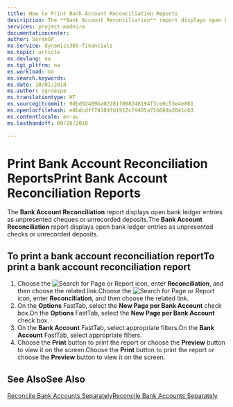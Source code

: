 ```yaml
---
title: How to Print Bank Account Reconciliation Reports
description: The **Bank Account Reconciliation** report displays open bank ledger entries as unpresented cheques or unrecorded deposits.
services: project-madeira
documentationcenter: 
author: SorenGP
ms.service: dynamics365-financials
ms.topic: article
ms.devlang: na
ms.tgt_pltfrm: na
ms.workload: na
ms.search.keywords: 
ms.date: 10/01/2018
ms.author: sgroespe
ms.translationtype: HT
ms.sourcegitcommit: 9dbd92409ba02281f008246194f3ce0c53e4e001
ms.openlocfilehash: e0bdcdff7410dfb1912cf9405a716069a2041c63
ms.contentlocale: en-au
ms.lasthandoff: 09/28/2018

---
```

# <a name="print-bank-account-reconciliation-reports"></a><span data-ttu-id="8b9e0-103">Print Bank Account Reconciliation Reports</span><span class="sxs-lookup"><span data-stu-id="8b9e0-103">Print Bank Account Reconciliation Reports</span></span>
<span data-ttu-id="8b9e0-104">The **Bank Account Reconciliation** report displays open bank ledger entries as unpresented cheques or unrecorded deposits.</span><span class="sxs-lookup"><span data-stu-id="8b9e0-104">The **Bank Account Reconciliation** report displays open bank ledger entries as unpresented checks or unrecorded deposits.</span></span>  

## <a name="to-print-a-bank-account-reconciliation-report"></a><span data-ttu-id="8b9e0-105">To print a bank account reconciliation report</span><span class="sxs-lookup"><span data-stu-id="8b9e0-105">To print a bank account reconciliation report</span></span>  

1.  <span data-ttu-id="8b9e0-106">Choose the ![Search for Page or Report](../../media/ui-search/search_small.png "Search for Page or Report icon") icon, enter **Reconciliation**, and then choose the related link.</span><span class="sxs-lookup"><span data-stu-id="8b9e0-106">Choose the ![Search for Page or Report](../../media/ui-search/search_small.png "Search for Page or Report icon") icon, enter **Reconciliation**, and then choose the related link.</span></span>  
2.  <span data-ttu-id="8b9e0-107">On the **Options** FastTab, select the **New Page per Bank Account** check box.</span><span class="sxs-lookup"><span data-stu-id="8b9e0-107">On the **Options** FastTab, select the **New Page per Bank Account** check box.</span></span>  
3.  <span data-ttu-id="8b9e0-108">On the **Bank Account** FastTab, select appropriate filters.</span><span class="sxs-lookup"><span data-stu-id="8b9e0-108">On the **Bank Account** FastTab, select appropriate filters.</span></span>  
4.  <span data-ttu-id="8b9e0-109">Choose the **Print** button to print the report or choose the **Preview** button to view it on the screen.</span><span class="sxs-lookup"><span data-stu-id="8b9e0-109">Choose the **Print** button to print the report or choose the **Preview** button to view it on the screen.</span></span>  

## <a name="see-also"></a><span data-ttu-id="8b9e0-110">See Also</span><span class="sxs-lookup"><span data-stu-id="8b9e0-110">See Also</span></span>  
[<span data-ttu-id="8b9e0-111">Reconcile Bank Accounts Separately</span><span class="sxs-lookup"><span data-stu-id="8b9e0-111">Reconcile Bank Accounts Separately</span></span>](../../bank-how-reconcile-bank-accounts-separately.md)

